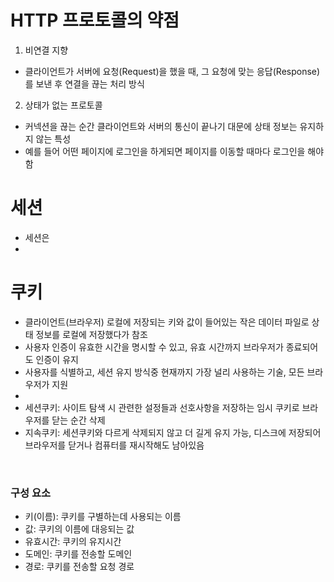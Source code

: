 # HTTP 프로토콜의 약점
1. 비연결 지향<br>
  - 클라이언트가 서버에 요청(Request)을 했을 때, 그 요청에 맞는 응답(Response)를 보낸 후 연결을 끊는 처리 방식
2. 상태가 없는 프로토콜<br>
  - 커넥션을 끊는 순간 클라이언트와 서버의 통신이 끝나기 대문에 상태 정보는 유지하지 않는 특성
  - 예를 들어 어떤 페이지에 로그인을 하게되면 페이지를 이동할 때마다 로그인을 해야 함

# 세션
- 세션은
- 
# 쿠키
- 클라이언트(브라우저) 로컬에 저장되는 키와 값이 들어있는 작은 데이터 파일로 상태 정보를 로컬에 저장했다가 참조
- 사용자 인증이 유효한 시간을 명시할 수 있고, 유효 시간까지 브라우저가 종료되어도 인증이 유지
- 사용자를 식별하고, 세션 유지 방식중 현재까지 가장 널리 사용하는 기술, 모든 브라우저가 지원<br>
- <br>
- 세션쿠키: 사이트 탐색 시 관련한 설정들과 선호사항을 저장하는 임시 쿠키로 브라우저를 닫는 순간 삭제
- 지속쿠키: 세션쿠키와 다르게 삭제되지 않고 더 길게 유지 가능, 디스크에 저장되어 브라우저를 닫거나 컴퓨터를 재시작해도 남아있음<br>
<br>

### 구성 요소
- 키(이름): 쿠키를 구별하는데 사용되는 이름
- 값: 쿠키의 이름에 대응되는 값
- 유효시간: 쿠키의 유지시간
- 도메인: 쿠키를 전송할 도메인
- 경로: 쿠키를 전송할 요청 경로<br>
<br>

